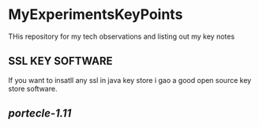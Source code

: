 # MyExperimentsKeyPoints
THis repository for my tech observations and listing out my key notes
<h2>SSL KEY SOFTWARE</h2>
If you want to insatll any ssl in java key store i gao a good open source key store software.
<h2 style="font-style: oblique;">portecle-1.11</h2>
